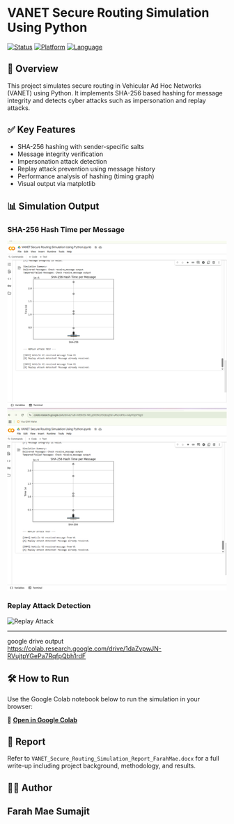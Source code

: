 # VANET Secure Routing Simulation Using Python

[![Status](https://img.shields.io/badge/status-complete-brightgreen)]()
[![Platform](https://img.shields.io/badge/platform-Google%20Colab-yellow)]()
[![Language](https://img.shields.io/badge/python-3.10+-blue)]()

## 📌 Overview

This project simulates secure routing in Vehicular Ad Hoc Networks (VANET) using Python. 
It implements SHA-256 based hashing for message integrity and detects cyber attacks such as impersonation and replay attacks.

## ✅ Key Features
- SHA-256 hashing with sender-specific salts
- Message integrity verification
- Impersonation attack detection
- Replay attack prevention using message history
- Performance analysis of hashing (timing graph)
- Visual output via matplotlib

## 📊 Simulation Output

### SHA-256 Hash Time per Message  
![Hash Time](sha256_hash_time_graph.png)
![Replay Attack](replay_attack_output.png)

### Replay Attack Detection  
![Replay Attack](screenshots/replay_attack_output.png)

---

google drive output  
https://colab.research.google.com/drive/1daZvpwJN-RVujtpYGePa7RqfpQbh1rdF

## 🛠 How to Run

Use the Google Colab notebook below to run the simulation in your browser:

🔗 **[Open in Google Colab](https://colab.research.google.com/drive/1daZvpwJN-RVujtpYGePa7RqfpQbh1rdF)**

## 📄 Report

Refer to `VANET_Secure_Routing_Simulation_Report_FarahMae.docx` for a full write-up including project background, methodology, and results.

## 👩‍💻 Author

**Farah Mae Sumajit**  
---
